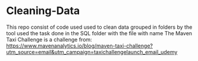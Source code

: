 # Cleaning-Data
This repo consist of code used used to clean data grouped in folders by the tool used
the task done in the SQL folder with the file with name The Maven Taxi Challenge is a challenge from: https://www.mavenanalytics.io/blog/maven-taxi-challenge?utm_source=email&utm_campaign=taxichallengelaunch_email_udemy
